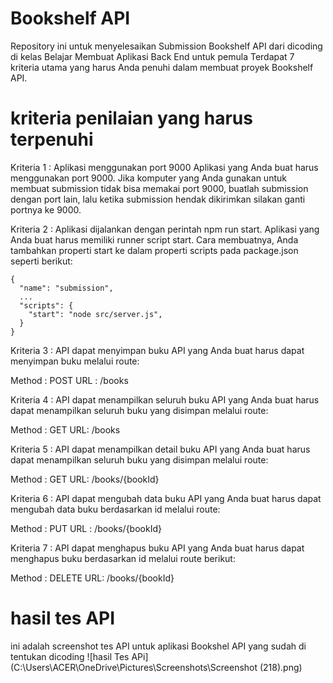 # Bookshelf API

Repository ini untuk menyelesaikan Submission Bookshelf API dari dicoding di kelas Belajar Membuat Aplikasi Back End untuk pemula
Terdapat 7 kriteria utama yang harus Anda penuhi dalam membuat proyek Bookshelf API.

# kriteria penilaian yang harus terpenuhi
Kriteria 1 : Aplikasi menggunakan port 9000
Aplikasi yang Anda buat harus menggunakan port 9000. Jika komputer yang Anda gunakan untuk membuat submission tidak bisa memakai port 9000,  buatlah submission dengan port lain, lalu ketika submission hendak dikirimkan silakan ganti portnya ke 9000.

Kriteria 2 : Aplikasi dijalankan dengan perintah npm run start.
Aplikasi yang Anda buat harus memiliki runner script start. Cara membuatnya, Anda tambahkan properti start ke dalam properti scripts pada package.json seperti berikut:
```
{
  "name": "submission",
  ...
  "scripts": {
    "start": "node src/server.js",
  }
}
```

Kriteria 3 : API dapat menyimpan buku
API yang Anda buat harus dapat menyimpan buku melalui route:

Method : POST
URL : /books

Kriteria 4 : API dapat menampilkan seluruh buku
API yang Anda buat harus dapat menampilkan seluruh buku yang disimpan melalui route:

Method : GET
URL: /books

Kriteria 5 : API dapat menampilkan detail buku
API yang Anda buat harus dapat menampilkan seluruh buku yang disimpan melalui route:

Method : GET
URL: /books/{bookId}

Kriteria 6 : API dapat mengubah data buku
API yang Anda buat harus dapat mengubah data buku berdasarkan id melalui route:

Method : PUT
URL : /books/{bookId}

Kriteria 7 : API dapat menghapus buku
API yang Anda buat harus dapat menghapus buku berdasarkan id melalui route berikut:

Method : DELETE
URL: /books/{bookId}

# hasil tes API
ini adalah screenshot tes API untuk aplikasi Bookshel API yang sudah di tentukan dicoding
![hasil Tes APi](C:\Users\ACER\OneDrive\Pictures\Screenshots\Screenshot (218).png)
